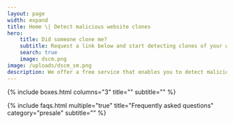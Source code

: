 ```yaml
---
layout: page
width: expand
title: Home \| Detect malicious website clones
hero:
    title: Did someone clone me?
    subtitle: Request a link below and start detecting clones of your website
    search: true
    image: dscm.png
image: /uploads/dscm_sm.png
description: We offer a free service that enables you to detect malicious clones of your website. This allows you to effectively protect your website and it's visitors against phishing attacks.
---
```

{% include boxes.html columns="3" title="" subtitle="" %}

{% include faqs.html multiple="true" title="Frequently asked questions" category="presale" subtitle="" %}
